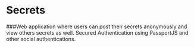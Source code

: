 # Secrets

###Web application where users can post their secrets anonymously and view others secrets as well. 
Secured Authentication using PassportJS and other social authentications.
